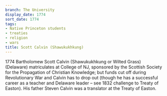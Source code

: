 ```yaml
---
branch: The University
display_date: 1774
sort_date: 1774
tags:
- Native Princeton students
- treaties
- religion
- wars
title: Scott Calvin (Shawukukhkung)
---
```


1774 Bartholomew Scott Calvin (Shawukukhkung or Wilted Grass) (Delaware) matriculates at College of NJ, sponsored by the Scottish Society for the Propagation of Christian Knowledge; but funds cut off during Revolutionary War and Calvin has to drop out (though he has a successful career as a teacher and Delaware leader – see 1832 challenge to Treaty of Easton). His father Steven Calvin was a translator at the Treaty of Easton.